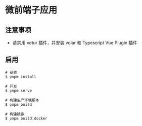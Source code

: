# 微前端子应用

## 注意事项

- 请禁用 vetur 插件，并安装 volar 和 Typescript Vue Plugin 插件

## 启用

```shell
# 安装
$ pnpm install 

# 开发
$ pnpm serve

# 构建生产环境版本
$ pnpm build

# 构建镜像
$ pnpm build:docker
```
